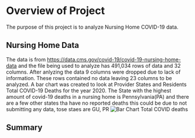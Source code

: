 # Overview of Project
The purpose of this project is to analyze Nursing Home COVID-19 data.
## Nursing Home Data 
The data is from https://data.cms.gov/covid-19/covid-19-nursing-home-data and the file being used to analyze has 491,034 rows of data and 32 columns. After anlyzing the data 9 columns were dropped due to lack of information. These rows contained no data leaving 23 columns to be analyzed. A bar chart was created to look at Provider States and Residents Total COVID-19 Deaths for the year 2020. The State with the highest amount of covid-19 deaths in a nursing home is Pennsylvania(PA) and there are a few other states tha have no reported deaths this could be due to not submitting any data, tose staes are GU, PR 
![Bar Chart Total COVID deaths ](https://github.com/user-attachments/assets/1d5cf0de-7144-4339-8a52-1621368b06d1)
## Summary 
